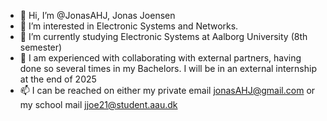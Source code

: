 - 👋 Hi, I’m @JonasAHJ, Jonas Joensen
- 👀 I’m interested in Electronic Systems and Networks. 
- 🌱 I’m currently studying Electronic Systems at Aalborg University (8th semester)  
- 💞️ I am experienced with collaborating with external partners, having done so several times in my Bachelors. I will be in an external internship at the end of 2025
- 📫 I can be reached on either my private email jonasAHJ@gmail.com or my school mail jjoe21@student.aau.dk

<!---
JonasAHJ/JonasAHJ is a ✨ special ✨ repository because its `README.md` (this file) appears on your GitHub profile.
You can click the Preview link to take a look at your changes.
--->
